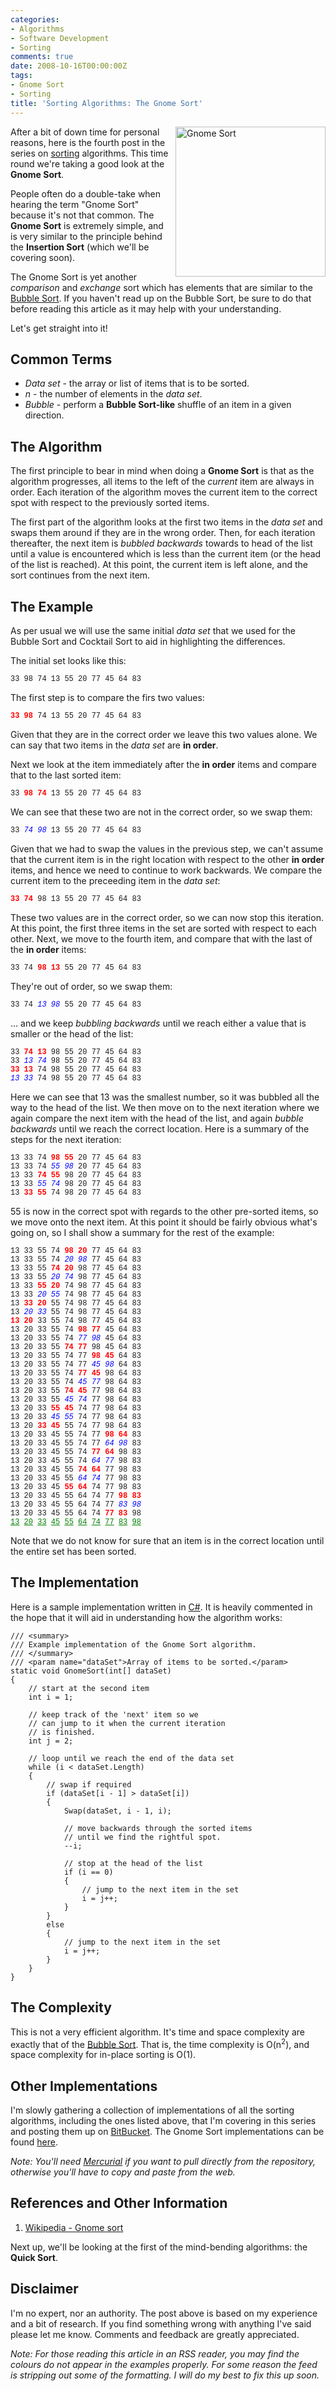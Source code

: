 ```yaml
---
categories:
- Algorithms
- Software Development
- Sorting
comments: true
date: 2008-10-16T00:00:00Z
tags:
- Gnome Sort
- Sorting
title: 'Sorting Algorithms: The Gnome Sort'
---
```


<img src="/uploads/2008/10/gnome.jpg" alt="Gnome Sort" title="Gnome Sort" width="240" style="float: right; margin-left: 5px; margin-bottom: 5px;"/>After a bit of down time for personal reasons, here is the fourth post in the series on <a href="/category/sorting/" title="Sorting @ OJ's rants">sorting</a> algorithms. This time round we're taking a good look at the <strong>Gnome Sort</strong>.

People often do a double-take when hearing the term "Gnome Sort" because it's not that common. The <strong>Gnome Sort</strong> is extremely simple, and is very similar to the principle behind the <strong>Insertion Sort</strong> (which we'll be covering soon).

The Gnome Sort is yet another <em>comparison</em> and <em>exchange</em> sort which has elements that are similar to the <a href="/posts/sorting-algorithms-the-bubble-sort/" title="Sorting Algorithms: The Bubble Sort">Bubble Sort</a>. If you haven't read up on the Bubble Sort, be sure to do that before reading this article as it may help with your understanding.

<!--more-->

Let's get straight into it!

<h2>Common Terms</h2>
<ul>
<li><em>Data set</em> - the array or list of items that is to be sorted.</li>
<li><em>n</em> - the number of elements in the <em>data set</em>.</li>
<li><em>Bubble</em> - perform a <strong>Bubble Sort-like</strong> shuffle of an item in a given direction.</li>
</ul>

<h2>The Algorithm</h2>
The first principle to bear in mind when doing a <strong>Gnome Sort</strong> is that as the algorithm progresses, all items to the left of the <em>current</em> item are always in order. Each iteration of the algorithm moves the current item to the correct spot with respect to the previously sorted items.

The first part of the algorithm looks at the first two items in the <em>data set</em> and swaps them around if they are in the wrong order. Then, for each iteration thereafter, the next item is <em>bubbled backwards</em> towards to head of the list until a value is encountered which is less than the current item (or the head of the list is reached). At this point, the current item is left alone, and the sort continues from the next item.

<h2>The Example</h2>
<div>
<style type="text/css">
span.eg { font-family: Courier new; font-size: 12px; display: block; }
span.eg b { color: Red; }
span.eg u { color: Green; }
span.eg i { color: Blue; }
</style>
</div>

As per usual we will use the same initial <em>data set</em> that we used for the Bubble Sort and Cocktail Sort to aid in highlighting the differences.

The initial set looks like this:

<span class="eg">33 98 74 13 55 20 77 45 64 83</span>

The first step is to compare the firs two values:

<span class="eg"><b>33</b> <b>98</b> 74 13 55 20 77 45 64 83</span>

Given that they are in the correct order we leave this two values alone. We can say that two items in the <em>data set</em> are <strong>in order</strong>.

Next we look at the item immediately after the <strong>in order</strong> items and compare that to the last sorted item:

<span class="eg">33 <b>98</b> <b>74</b> 13 55 20 77 45 64 83</span>

We can see that these two are not in the correct order, so we swap them:

<span class="eg">33 <i>74</i> <i>98</i> 13 55 20 77 45 64 83</span>

Given that we had to swap the values in the previous step, we can't assume that the current item is in the right location with respect to the other <strong>in order</strong> items, and hence we need to continue to work backwards. We compare the current item to the preceeding item in the <em>data set</em>:

<span class="eg"><b>33</b> <b>74</b> 98 13 55 20 77 45 64 83</span>

These two values are in the correct order, so we can now stop this iteration. At this point, the first three items in the set are sorted with respect to each other. Next, we move to the fourth item, and compare that with the last of the <strong>in order</strong> items:

<span class="eg">33 74 <b>98</b> <b>13</b> 55 20 77 45 64 83</span>

They're out of order, so we swap them:

<span class="eg">33 74 <i>13</i> <i>98</i> 55 20 77 45 64 83</span>

... and we keep <em>bubbling backwards</em> until we reach either a value that is smaller or the head of the list:

<span class="eg">33 <b>74</b> <b>13</b> 98 55 20 77 45 64 83</span>
<span class="eg">33 <i>13</i> <i>74</i> 98 55 20 77 45 64 83</span>
<span class="eg"><b>33</b> <b>13</b> 74 98 55 20 77 45 64 83</span>
<span class="eg"><i>13</i> <i>33</i> 74 98 55 20 77 45 64 83</span>

Here we can see that 13 was the smallest number, so it was bubbled all the way to the head of the list. We then move on to the next iteration where we again compare the next item with the head of the list, and again <em>bubble backwards</em> until we reach the correct location. Here is a summary of the steps for the next iteration:

<span class="eg">13 33 74 <b>98</b> <b>55</b> 20 77 45 64 83</span>
<span class="eg">13 33 74 <i>55</i> <i>98</i> 20 77 45 64 83</span>
<span class="eg">13 33 <b>74</b> <b>55</b> 98 20 77 45 64 83</span>
<span class="eg">13 33 <i>55</i> <i>74</i> 98 20 77 45 64 83</span>
<span class="eg">13 <b>33</b> <b>55</b> 74 98 20 77 45 64 83</span>

55 is now in the correct spot with regards to the other pre-sorted items, so we move onto the next item. At this point it should be fairly obvious what's going on, so I shall show a summary for the rest of the example:

<span class="eg">13 33 55 74 <b>98</b> <b>20</b> 77 45 64 83</span>
<span class="eg">13 33 55 74 <i>20</i> <i>98</i> 77 45 64 83</span>
<span class="eg">13 33 55 <b>74</b> <b>20</b> 98 77 45 64 83</span>
<span class="eg">13 33 55 <i>20</i> <i>74</i> 98 77 45 64 83</span>
<span class="eg">13 33 <b>55</b> <b>20</b> 74 98 77 45 64 83</span>
<span class="eg">13 33 <i>20</i> <i>55</i> 74 98 77 45 64 83</span>
<span class="eg">13 <b>33</b> <b>20</b> 55 74 98 77 45 64 83</span>
<span class="eg">13 <i>20</i> <i>33</i> 55 74 98 77 45 64 83</span>
<span class="eg"><b>13</b> <b>20</b> 33 55 74 98 77 45 64 83</span>
<span class="eg">13 20 33 55 74 <b>98</b> <b>77</b> 45 64 83</span>
<span class="eg">13 20 33 55 74 <i>77</i> <i>98</i> 45 64 83</span>
<span class="eg">13 20 33 55 <b>74</b> <b>77</b> 98 45 64 83</span>
<span class="eg">13 20 33 55 74 77 <b>98</b> <b>45</b> 64 83</span>
<span class="eg">13 20 33 55 74 77 <i>45</i> <i>98</i> 64 83</span>
<span class="eg">13 20 33 55 74 <b>77</b> <b>45</b> 98 64 83</span>
<span class="eg">13 20 33 55 74 <i>45</i> <i>77</i> 98 64 83</span>
<span class="eg">13 20 33 55 <b>74</b> <b>45</b> 77 98 64 83</span>
<span class="eg">13 20 33 55 <i>45</i> <i>74</i> 77 98 64 83</span>
<span class="eg">13 20 33 <b>55</b> <b>45</b> 74 77 98 64 83</span>
<span class="eg">13 20 33 <i>45</i> <i>55</i> 74 77 98 64 83</span>
<span class="eg">13 20 <b>33</b> <b>45</b> 55 74 77 98 64 83</span>
<span class="eg">13 20 33 45 55 74 77 <b>98</b> <b>64</b> 83</span>
<span class="eg">13 20 33 45 55 74 77 <i>64</i> <i>98</i> 83</span>
<span class="eg">13 20 33 45 55 74 <b>77</b> <b>64</b> 98 83</span>
<span class="eg">13 20 33 45 55 74 <i>64</i> <i>77</i> 98 83</span>
<span class="eg">13 20 33 45 55 <b>74</b> <b>64</b> 77 98 83</span>
<span class="eg">13 20 33 45 55 <i>64</i> <i>74</i> 77 98 83</span>
<span class="eg">13 20 33 45 <b>55</b> <b>64</b> 74 77 98 83</span>
<span class="eg">13 20 33 45 55 64 74 77 <b>98</b> <b>83</b></span>
<span class="eg">13 20 33 45 55 64 74 77 <i>83</i> <i>98</i></span>
<span class="eg">13 20 33 45 55 64 74 <b>77</b> <b>83</b> 98</span>
<span class="eg"><u>13</u> <u>20</u> <u>33</u> <u>45</u> <u>55</u> <u>64</u> <u>74</u> <u>77</u> <u>83</u> <u>98</u></span>

Note that we do not know for sure that an item is in the correct location until the entire set has been sorted.

<h2>The Implementation</h2>
Here is a sample implementation written in <a href="http://en.wikipedia.org/wiki/C_Sharp" title="C Sharp">C#</a>. It is heavily commented in the hope that it will aid in understanding how the algorithm works:

```
/// <summary>
/// Example implementation of the Gnome Sort algorithm.
/// </summary>
/// <param name="dataSet">Array of items to be sorted.</param>
static void GnomeSort(int[] dataSet)
{
    // start at the second item
    int i = 1;

    // keep track of the 'next' item so we
    // can jump to it when the current iteration
    // is finished.
    int j = 2;

    // loop until we reach the end of the data set
    while (i < dataSet.Length)
    {
        // swap if required
        if (dataSet[i - 1] > dataSet[i])
        {
            Swap(dataSet, i - 1, i);

            // move backwards through the sorted items
            // until we find the rightful spot.
            --i;

            // stop at the head of the list
            if (i == 0)
            {
                // jump to the next item in the set
                i = j++;
            }
        }
        else
        {
            // jump to the next item in the set
            i = j++;
        }
    }
}
```

<h2>The Complexity</h2>
This is not a very efficient algorithm. It's time and space complexity are exactly that of the <a href="/posts/sorting-algorithms-the-bubble-sort/" title="Sorting Algorithms: The Bubble Sort">Bubble Sort</a>. That is, the time complexity is O(n<sup>2</sup>), and space complexity for in-place sorting is O(1).

<a name="GnomeSortBitBucket"></a>
<h2>Other Implementations</h2>
I'm slowly gathering a collection of implementations of all the sorting algorithms, including the ones listed above, that I'm covering in this series and posting them up on <a href="http://www.bitbucket.org/OJ/sorting/overview/" title="Sorting @ OJ's BitBucket">BitBucket</a>. The Gnome Sort implementations can be found <a href=http://www.bitbucket.org/OJ/sorting/src/3f2af8511799/04-GnomeSort/" title="GnomeSort @ OJ's BitBucket">here</a>.

<em>Note: You'll need <a href="http://www.selenic.com/mercurial/" title="Mercurial">Mercurial</a> if you want to pull directly from the repository, otherwise you'll have to copy and paste from the web.</em>

<h2>References and Other Information</h2>
<ol>
<li><a href="http://en.wikipedia.org/wiki/Gnome_sort" title="Gnome sort">Wikipedia - Gnome sort</a></li>
</ol>
Next up, we'll be looking at the first of the mind-bending algorithms: the <strong>Quick Sort</strong>.

<h2>Disclaimer</h2>
I'm no expert, nor an authority. The post above is based on my experience and a bit of research. If you find something wrong with anything I've said please let me know. Comments and feedback are greatly appreciated.

<em>Note: For those reading this article in an RSS reader, you may find the colours do not appear in the examples properly. For some reason the feed is stripping out some of the formatting. I will do my best to fix this up soon.</em>
